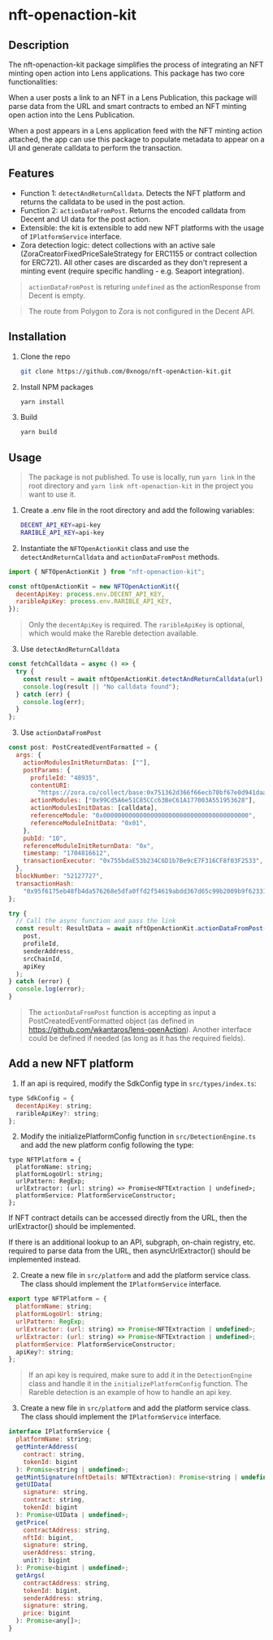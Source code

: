 # nft-openaction-kit

## Description

The nft-openaction-kit package simplifies the process of integrating an NFT minting open action into Lens applications. This package has two core functionalities:

When a user posts a link to an NFT in a Lens Publication, this package will parse data from the URL and smart contracts to embed an NFT minting open action into the Lens Publication.

When a post appears in a Lens application feed with the NFT minting action attached, the app can use this package to populate metadata to appear on a UI and generate calldata to perform the transaction.

## Features

- Function 1: `detectAndReturnCalldata`. Detects the NFT platform and returns the calldata to be used in the post action.
- Function 2: `actionDataFromPost`. Returns the encoded calldata from Decent and UI data for the post action.
- Extensible: the kit is extensible to add new NFT platforms with the usage of `IPlatformService` interface.
- Zora detection logic: detect collections with an active sale (ZoraCreatorFixedPriceSaleStrategy for ERC1155 or contract collection for ERC721). All other cases are discarded as they don't represent a minting event (require specific handling - e.g. Seaport integration).

> `actionDataFromPost` is returing `undefined` as the actionResponse from Decent is empty.

> The route from Polygon to Zora is not configured in the Decent API.

## Installation

1. Clone the repo

   ```sh
   git clone https://github.com/0xnogo/nft-openAction-kit.git
   ```

2. Install NPM packages

   ```sh
   yarn install
   ```

3. Build

   ```sh
   yarn build
   ```

## Usage

> The package is not published. To use is locally, run `yarn link` in the root directory and `yarn link nft-openaction-kit` in the project you want to use it.

1. Create a .env file in the root directory and add the following variables:

   ```sh
   DECENT_API_KEY=api-key
   RARIBLE_API_KEY=api-key
   ```

2. Instantiate the `NFTOpenActionKit` class and use the `detectAndReturnCalldata` and `actionDataFromPost` methods.

```js
import { NFTOpenActionKit } from "nft-openaction-kit";

const nftOpenActionKit = new NFTOpenActionKit({
  decentApiKey: process.env.DECENT_API_KEY,
  raribleApiKey: process.env.RARIBLE_API_KEY,
});
```

> Only the `decentApiKey` is required. The `raribleApiKey` is optional, which would make the Rareble detection available.

3. Use `detectAndReturnCalldata`

```js
const fetchCalldata = async () => {
  try {
    const result = await nftOpenActionKit.detectAndReturnCalldata(url);
    console.log(result || "No calldata found");
  } catch (err) {
    console.log(err);
  }
};
```

3. Use `actionDataFromPost`

```js
const post: PostCreatedEventFormatted = {
  args: {
    actionModulesInitReturnDatas: [""],
    postParams: {
      profileId: "48935",
      contentURI:
        "https://zora.co/collect/base:0x751362d366f66ecb70bf67e0d941daa7e34635f5/0",
      actionModules: ["0x99Cd5A6e51C85CCc63BeC61A177003A551953628"],
      actionModulesInitDatas: [calldata],
      referenceModule: "0x0000000000000000000000000000000000000000",
      referenceModuleInitData: "0x01",
    },
    pubId: "10",
    referenceModuleInitReturnData: "0x",
    timestamp: "1704816612",
    transactionExecutor: "0x755bdaE53b234C6D1b7Be9cE7F316CF8f03F2533",
  },
  blockNumber: "52127727",
  transactionHash:
    "0x95f6175eb48fb4da576268e5dfa0ffd2f54619abdd367d65c99b2009b9f62331",
};

try {
  // Call the async function and pass the link
  const result: ResultData = await nftOpenActionKit.actionDataFromPost(
    post,
    profileId,
    senderAddress,
    srcChainId,
    apiKey
  );
} catch (error) {
  console.log(error);
}
```

> The `actionDataFromPost` function is accepting as input a PostCreatedEventFormatted object (as defined in <https://github.com/wkantaros/lens-openAction>). Another interface could be defined if needed (as long as it has the required fields).

## Add a new NFT platform

1. If an api is required, modify the SdkConfig type in `src/types/index.ts`:

```js
type SdkConfig = {
  decentApiKey: string;
  raribleApiKey?: string;
};
```

2. Modify the initializePlatformConfig function in `src/DetectionEngine.ts` and add the new platform config following the type:

```
type NFTPlatform = {
  platformName: string;
  platformLogoUrl: string;
  urlPattern: RegExp;
  urlExtractor: (url: string) => Promise<NFTExtraction | undefined>;
  platformService: PlatformServiceConstructor;
};
```

If NFT contract details can be accessed directly from the URL, then the urlExtractor() should be implemented.

If there is an additional lookup to an API, subgraph, on-chain registry, etc. required to parse data from the URL, then asyncUrlExtractor() should be implemented instead.

2. Create a new file in `src/platform` and add the platform service class. The class should implement the `IPlatformService` interface.

```js
export type NFTPlatform = {
  platformName: string;
  platformLogoUrl: string;
  urlPattern: RegExp;
  urlExtractor: (url: string) => Promise<NFTExtraction | undefined>;
  urlExtractor: (url: string) => Promise<NFTExtraction | undefined>;
  platformService: PlatformServiceConstructor;
  apiKey?: string;
};
```

> If an api key is required, make sure to add it in the `DetectionEngine` class and handle it in the `initializePlatformConfig` function. The Rareble detection is an example of how to handle an api key.


3. Create a new file in `src/platform` and add the platform service class. The class should implement the `IPlatformService` interface.

```js
interface IPlatformService {
  platformName: string;
  getMinterAddress(
    contract: string,
    tokenId: bigint
  ): Promise<string | undefined>;
  getMintSignature(nftDetails: NFTExtraction): Promise<string | undefined>;
  getUIData(
    signature: string,
    contract: string,
    tokenId: bigint
  ): Promise<UIData | undefined>;
  getPrice(
    contractAddress: string,
    nftId: bigint,
    signature: string,
    userAddress: string,
    unit?: bigint
  ): Promise<bigint | undefined>;
  getArgs(
    contractAddress: string,
    tokenId: bigint,
    senderAddress: string,
    signature: string,
    price: bigint
  ): Promise<any[]>;
}
```
